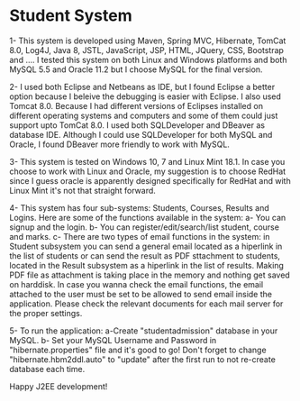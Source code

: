 # Student System
1- This system is developed using Maven, Spring MVC, Hibernate, TomCat 8.0, Log4J, Java 8, JSTL, JavaScript, JSP, HTML, JQuery, CSS, Bootstrap 
    and .... I tested this system on both Linux and Windows platforms and both MySQL 5.5 and Oracle 11.2 but I choose MySQL for the final 
    version.  

2- I used both Eclipse and Netbeans as IDE, but I found Eclipse a better option because I beleive the debugging is easier with Eclipse. 
   I also used Tomcat 8.0. Because I had different versions of Eclipses installed on different operating systems and computers 
   and some of them could just support upto TomCat 8.0. I used both SQLDeveloper and DBeaver as database IDE. Although I 
   could use SQLDeveloper for both MySQL and Oracle, I found DBeaver more friendly to work with MySQL.
   
3- This system is tested on Windows 10, 7 and Linux Mint 18.1. In case you choose to work with Linux and Oracle, my suggestion is to
   choose RedHat since I guess oracle is apparently designed specifically for RedHat and with Linux Mint it's not that straight forward.

4- This system has four sub-systems: Students, Courses, Results and Logins. Here are some of the functions available in the system:
   a- You can signup and the login. 
   b- You can register/edit/search/list student, course and marks. 
   c- There are two types of email functions in the system: in Student subsystem you can send a general email located as a hiperlink 
      in the list of students or can send the result as PDF sttachment to students, located in the Result subsystem as a hiperlink 
      in the list of results. Making PDF file as attachment is taking place in the memory and nothing get saved on harddisk. 
      In case you wanna check the email functions, the email attached to the user must be set to be allowed to send email inside 
      the application. Please check the relevant documents for each mail server for the proper settings. 
  
 5- To run the application: a-Create "studentadmission" database in your MySQL. b- Set your MySQL Username and Password in     "hibernate.properties" file and it's good to go!  Don't forget to change "hibernate.hbm2ddl.auto" to "update" 
    after the first run to not re-create database each time.
      
 Happy J2EE development!
 
